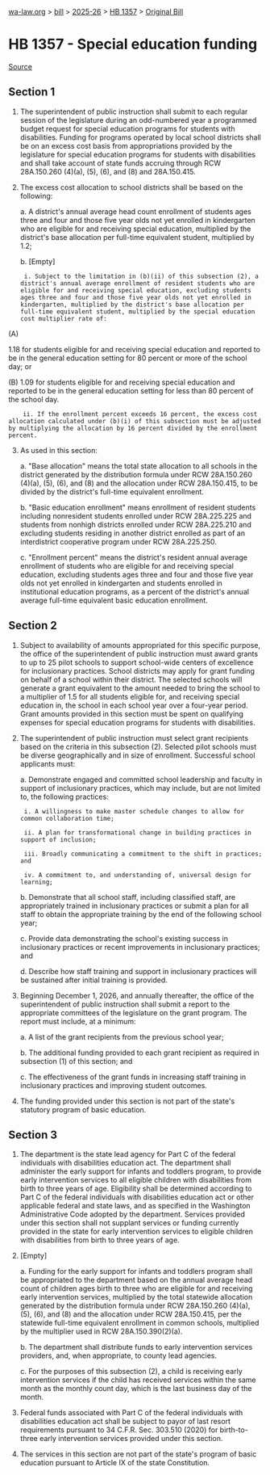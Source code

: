 [wa-law.org](/) > [bill](/bill/) > [2025-26](/bill/2025-26/) > [HB 1357](/bill/2025-26/hb/1357/) > [Original Bill](/bill/2025-26/hb/1357/1/)

# HB 1357 - Special education funding

[Source](http://lawfilesext.leg.wa.gov/biennium/2025-26/Pdf/Bills/House%20Bills/1357.pdf)

## Section 1
1. The superintendent of public instruction shall submit to each regular session of the legislature during an odd-numbered year a programmed budget request for special education programs for students with disabilities. Funding for programs operated by local school districts shall be on an excess cost basis from appropriations provided by the legislature for special education programs for students with disabilities and shall take account of state funds accruing through RCW 28A.150.260 (4)(a), (5), (6), and (8) and 28A.150.415.

2. The excess cost allocation to school districts shall be based on the following:

    a. A district's annual average head count enrollment of students ages three and four and those five year olds not yet enrolled in kindergarten who are eligible for and receiving special education, multiplied by the district's base allocation per full-time equivalent student, multiplied by 1.2;

    b. [Empty]

        i. Subject to the limitation in (b)(ii) of this subsection (2), a district's annual average enrollment of resident students who are eligible for and receiving special education, excluding students ages three and four and those five year olds not yet enrolled in kindergarten, multiplied by the district's base allocation per full-time equivalent student, multiplied by the special education cost multiplier rate of:

(A)

1.18 for students eligible for and receiving special education and reported to be in the general education setting for 80 percent or more of the school day; or

(B) 1.09 for students eligible for and receiving special education and reported to be in the general education setting for less than 80 percent of the school day.

        ii. If the enrollment percent exceeds 16 percent, the excess cost allocation calculated under (b)(i) of this subsection must be adjusted by multiplying the allocation by 16 percent divided by the enrollment percent.

3. As used in this section:

    a. "Base allocation" means the total state allocation to all schools in the district generated by the distribution formula under RCW 28A.150.260 (4)(a), (5), (6), and (8) and the allocation under RCW 28A.150.415, to be divided by the district's full-time equivalent enrollment.

    b. "Basic education enrollment" means enrollment of resident students including nonresident students enrolled under RCW 28A.225.225 and students from nonhigh districts enrolled under RCW 28A.225.210 and excluding students residing in another district enrolled as part of an interdistrict cooperative program under RCW 28A.225.250.

    c. "Enrollment percent" means the district's resident annual average enrollment of students who are eligible for and receiving special education, excluding students ages three and four and those five year olds not yet enrolled in kindergarten and students enrolled in institutional education programs, as a percent of the district's annual average full-time equivalent basic education enrollment.

## Section 2
1. Subject to availability of amounts appropriated for this specific purpose, the office of the superintendent of public instruction must award grants to up to 25 pilot schools to support school-wide centers of excellence for inclusionary practices. School districts may apply for grant funding on behalf of a school within their district. The selected schools will generate a grant equivalent to the amount needed to bring the school to a multiplier of 1.5 for all students eligible for, and receiving special education in, the school in each school year over a four-year period. Grant amounts provided in this section must be spent on qualifying expenses for special education programs for students with disabilities.

2. The superintendent of public instruction must select grant recipients based on the criteria in this subsection (2). Selected pilot schools must be diverse geographically and in size of enrollment. Successful school applicants must:

    a. Demonstrate engaged and committed school leadership and faculty in support of inclusionary practices, which may include, but are not limited to, the following practices:

        i. A willingness to make master schedule changes to allow for common collaboration time;

        ii. A plan for transformational change in building practices in support of inclusion;

        iii. Broadly communicating a commitment to the shift in practices; and

        iv. A commitment to, and understanding of, universal design for learning;

    b. Demonstrate that all school staff, including classified staff, are appropriately trained in inclusionary practices or submit a plan for all staff to obtain the appropriate training by the end of the following school year;

    c. Provide data demonstrating the school's existing success in inclusionary practices or recent improvements in inclusionary practices; and

    d. Describe how staff training and support in inclusionary practices will be sustained after initial training is provided.

3. Beginning December 1, 2026, and annually thereafter, the office of the superintendent of public instruction shall submit a report to the appropriate committees of the legislature on the grant program. The report must include, at a minimum:

    a. A list of the grant recipients from the previous school year;

    b. The additional funding provided to each grant recipient as required in subsection (1) of this section; and

    c. The effectiveness of the grant funds in increasing staff training in inclusionary practices and improving student outcomes.

4. The funding provided under this section is not part of the state's statutory program of basic education.

## Section 3
1. The department is the state lead agency for Part C of the federal individuals with disabilities education act. The department shall administer the early support for infants and toddlers program, to provide early intervention services to all eligible children with disabilities from birth to three years of age. Eligibility shall be determined according to Part C of the federal individuals with disabilities education act or other applicable federal and state laws, and as specified in the Washington Administrative Code adopted by the department. Services provided under this section shall not supplant services or funding currently provided in the state for early intervention services to eligible children with disabilities from birth to three years of age.

2. [Empty]

    a. Funding for the early support for infants and toddlers program shall be appropriated to the department based on the annual average head count of children ages birth to three who are eligible for and receiving early intervention services, multiplied by the total statewide allocation generated by the distribution formula under RCW 28A.150.260 (4)(a), (5), (6), and (8) and the allocation under RCW 28A.150.415, per the statewide full-time equivalent enrollment in common schools, multiplied by the multiplier used in RCW 28A.150.390(2)(a).

    b. The department shall distribute funds to early intervention services providers, and, when appropriate, to county lead agencies.

    c. For the purposes of this subsection (2), a child is receiving early intervention services if the child has received services within the same month as the monthly count day, which is the last business day of the month.

3. Federal funds associated with Part C of the federal individuals with disabilities education act shall be subject to payor of last resort requirements pursuant to 34 C.F.R. Sec. 303.510 (2020) for birth-to-three early intervention services provided under this section.

4. The services in this section are not part of the state's program of basic education pursuant to Article IX of the state Constitution.
